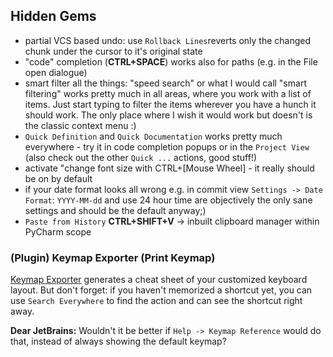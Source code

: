 ## Hidden Gems

* partial VCS based undo: use `Rollback Lines`reverts only the changed chunk under the cursor to it's original state
* "code" completion (**CTRL+SPACE**) works also for paths (e.g. in the File open dialogue)
* smart filter all the things: "speed search" or what I would call "smart filtering" works pretty much in all areas, where you work with a list of items. Just start typing to filter the items wherever you have a hunch it should work. The only place where I wish it would work but doesn't is the classic context menu :)
* `Quick Definition` and `Quick Documentation` works pretty much everywhere - try it in code completion popups or in the `Project View` (also check out the other `Quick ...` actions, good stuff!)
* activate "change font size with CTRL+[Mouse Wheel] - it really should be on by default
* if your date format looks all wrong e.g. in commit view `Settings -> Date Format`: `YYYY-MM-dd` and use 24 hour time are objectively the only sane settings and should be the default anyway;)
* `Paste from History` **CTRL+SHIFT+V** -> inbuilt clipboard manager within PyCharm scope

### (Plugin) Keymap Exporter (Print Keymap)

[Keymap Exporter](https://plugins.jetbrains.com/plugin/7066-keymap-exporter) generates a cheat sheet of your customized keyboard layout. But don't forget: if you haven't memorized a shortcut yet, you can use `Search Everywhere` to find the action and can see the shortcut right away. 

**Dear JetBrains:** Wouldn't it be better if `Help -> Keymap Reference` would do that, instead of always showing the default keymap?
